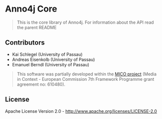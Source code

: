 # Anno4j Core

> This is the core library of Anno4j. For information about the API read the parent README

## Contributors

- Kai Schlegel (University of Passau)
- Andreas Eisenkolb (University of Passau)
- Emanuel Berndl (University of Passau)

> This software was partially developed within the [MICO project](http://www.mico-project.eu/) (Media in Context - European Commission 7th Framework Programme grant agreement no: 610480).

## License
 Apache License Version 2.0 - http://www.apache.org/licenses/LICENSE-2.0
 